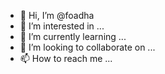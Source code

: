 - 👋 Hi, I’m @foadha
- 👀 I’m interested in ...
- 🌱 I’m currently learning ...
- 💞️ I’m looking to collaborate on ...
- 📫 How to reach me ...

<!---
foadha/foadha is a ✨ special ✨ repository because its `README.md` (this file) appears on your GitHub profile.
You can click the Preview link to take a look at your changes.
--->

